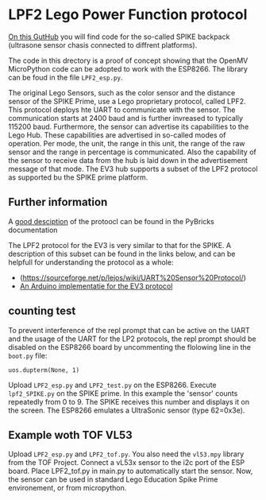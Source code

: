 # LPF2 Lego Power Function protocol

[On this GutHub](https://github.com/ceeoinnovations/SPIKEPrimeBackpacks/tree/master/examples) you will find code for the so-called SPIKE backpack (ultrasone sensor chasis connected to diffrent platforms).

The code in this drectory is a proof of concept showing that the OpenMV MicroPython code can be adopted to work with the ESP8266. The library can be foud in the file `LPF2_esp.py`.

The original Lego Sensors, such as the color sensor and the distance sensor of the SPIKE Prime, use a Lego proprietary protocol, called LPF2. This protocol deploys hte UART to communicate with the sensor. The communication starts at 2400 baud and is further invreased to typically 115200 baud. Furthermore, the sensor can advertise its capabilities to the Lego Hub. These capabilities are advertised in so-called modes of operation. Per mode, the unit, the range in this unit, the range of the raw sensor and the range in percentage is communicated. Also the capability of the sensor to receive data from the hub is laid down in the advertisement message of that mode. The EV3 hub supports a subset of the LPF2 protocol as supported bu the SPIKE prime platform.

## Further information

A [good desciption](https://github.com/pybricks/technical-info/blob/master/uart-protocol.md) of the protoocl can be found in the PyBricks documentation 

The LPF2 protocol for the EV3 is very similar to that for the SPIKE. A description of this subset can be found in the links below, and can be helpfull for understanding the protocol as a whole:
- (https://sourceforge.net/p/lejos/wiki/UART%20Sensor%20Protocol/)
- [An Arduino implementatie for the EV3 protocol](https://github.com/lawrie/EV3_Dexter_Industries_Sensors/tree/master/EV3_arduino)

## counting test

To prevent interference of the repl prompt that can be active on the UART and the usage of the UART for the LP2 protocols, the repl prompt should be disabled on the ESP8266 board by uncommenting the flolowing line in the `boot.py` file:

```
uos.dupterm(None, 1)
```

Upload `LPF2_esp.py` and `LPF2_test.py` on the ESP8266. Execute `lpf2_SPIKE.py` on the SPIKE prime. In this example the 'sensor' counts repeatedly from 0 to 9. The SPIKE receives this number and displays it on the screen.
The ESP8266 emulates a UltraSonic sensor (type 62=0x3e).

## Example woth TOF VL53
Upload `LPF2_esp.py` and `LPF2_tof.py`. You also need the `vl53.mpy` library from the TOF Project. Connect a vL53x sensor to the i2c port of the ESP board. Place LPF2_tof.py in main.py to automatically start the sensor. Now, the sensor can be used in standard Lego Education Spike Prime environement, or from micropython.

